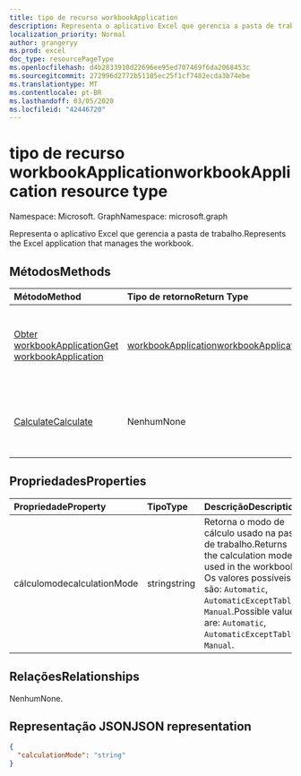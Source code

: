 ```yaml
---
title: tipo de recurso workbookApplication
description: Representa o aplicativo Excel que gerencia a pasta de trabalho.
localization_priority: Normal
author: grangeryy
ms.prod: excel
doc_type: resourcePageType
ms.openlocfilehash: d4b2833910d22696ee95ed707469f6da2068453c
ms.sourcegitcommit: 272996d2772b51105ec25f1cf7482ecda3b74ebe
ms.translationtype: MT
ms.contentlocale: pt-BR
ms.lasthandoff: 03/05/2020
ms.locfileid: "42446720"
---
```

# <a name="workbookapplication-resource-type"></a><span data-ttu-id="850d0-103">tipo de recurso workbookApplication</span><span class="sxs-lookup"><span data-stu-id="850d0-103">workbookApplication resource type</span></span>

<span data-ttu-id="850d0-104">Namespace: Microsoft. Graph</span><span class="sxs-lookup"><span data-stu-id="850d0-104">Namespace: microsoft.graph</span></span>

<span data-ttu-id="850d0-105">Representa o aplicativo Excel que gerencia a pasta de trabalho.</span><span class="sxs-lookup"><span data-stu-id="850d0-105">Represents the Excel application that manages the workbook.</span></span>


## <a name="methods"></a><span data-ttu-id="850d0-106">Métodos</span><span class="sxs-lookup"><span data-stu-id="850d0-106">Methods</span></span>

| <span data-ttu-id="850d0-107">Método</span><span class="sxs-lookup"><span data-stu-id="850d0-107">Method</span></span>           | <span data-ttu-id="850d0-108">Tipo de retorno</span><span class="sxs-lookup"><span data-stu-id="850d0-108">Return Type</span></span>    |<span data-ttu-id="850d0-109">Descrição</span><span class="sxs-lookup"><span data-stu-id="850d0-109">Description</span></span>|
|:---------------|:--------|:----------|
|[<span data-ttu-id="850d0-110">Obter workbookApplication</span><span class="sxs-lookup"><span data-stu-id="850d0-110">Get workbookApplication</span></span>](../api/workbookapplication-get.md) | [<span data-ttu-id="850d0-111">workbookApplication</span><span class="sxs-lookup"><span data-stu-id="850d0-111">workbookApplication</span></span>](workbookapplication.md) |<span data-ttu-id="850d0-112">Leia as propriedades e os relacionamentos do objeto workbookApplication.</span><span class="sxs-lookup"><span data-stu-id="850d0-112">Read properties and relationships of workbookApplication object.</span></span>|
|[<span data-ttu-id="850d0-113">Calculate</span><span class="sxs-lookup"><span data-stu-id="850d0-113">Calculate</span></span>](../api/workbookapplication-calculate.md)|<span data-ttu-id="850d0-114">Nenhum</span><span class="sxs-lookup"><span data-stu-id="850d0-114">None</span></span>|<span data-ttu-id="850d0-115">Recalcula todas as pastas de trabalho abertas no Excel no momento.</span><span class="sxs-lookup"><span data-stu-id="850d0-115">Recalculate all currently opened workbooks in Excel.</span></span>|

## <a name="properties"></a><span data-ttu-id="850d0-116">Propriedades</span><span class="sxs-lookup"><span data-stu-id="850d0-116">Properties</span></span>
| <span data-ttu-id="850d0-117">Propriedade</span><span class="sxs-lookup"><span data-stu-id="850d0-117">Property</span></span>     | <span data-ttu-id="850d0-118">Tipo</span><span class="sxs-lookup"><span data-stu-id="850d0-118">Type</span></span>   |<span data-ttu-id="850d0-119">Descrição</span><span class="sxs-lookup"><span data-stu-id="850d0-119">Description</span></span>|
|:---------------|:--------|:----------|
|<span data-ttu-id="850d0-120">cálculomode</span><span class="sxs-lookup"><span data-stu-id="850d0-120">calculationMode</span></span>|<span data-ttu-id="850d0-121">string</span><span class="sxs-lookup"><span data-stu-id="850d0-121">string</span></span>|<span data-ttu-id="850d0-122">Retorna o modo de cálculo usado na pasta de trabalho.</span><span class="sxs-lookup"><span data-stu-id="850d0-122">Returns the calculation mode used in the workbook.</span></span> <span data-ttu-id="850d0-123">Os valores possíveis são: `Automatic`, `AutomaticExceptTables`, `Manual`.</span><span class="sxs-lookup"><span data-stu-id="850d0-123">Possible values are: `Automatic`, `AutomaticExceptTables`, `Manual`.</span></span>|

## <a name="relationships"></a><span data-ttu-id="850d0-124">Relações</span><span class="sxs-lookup"><span data-stu-id="850d0-124">Relationships</span></span>
<span data-ttu-id="850d0-125">Nenhum</span><span class="sxs-lookup"><span data-stu-id="850d0-125">None.</span></span>


## <a name="json-representation"></a><span data-ttu-id="850d0-126">Representação JSON</span><span class="sxs-lookup"><span data-stu-id="850d0-126">JSON representation</span></span>

<!-- {
  "blockType": "resource",
  "optionalProperties": [

  ],
  "@odata.type": "microsoft.graph.workbookApplication"
}-->

```json
{
  "calculationMode": "string"
}

```

<!-- uuid: 8fcb5dbc-d5aa-4681-8e31-b001d5168d79
2015-10-25 14:57:30 UTC -->
<!--
{
  "type": "#page.annotation",
  "description": "workbookApplication resource",
  "keywords": "",
  "section": "documentation",
  "tocPath": "",
  "suppressions": []
}
-->
